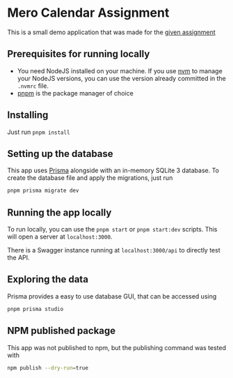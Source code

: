 # Mero Calendar Assignment

This is a small demo application that was made for the [given assignment](https://docs.google.com/document/d/1InqCGSMupbu28M9ikwfqVR5_y5DfPixzxbI7S9bRXcE/edit)

## Prerequisites for running locally

- You need NodeJS installed on your machine. If you use [nvm](https://github.com/nvm-sh/nvm) to manage your NodeJS versions, you can use the version already committed in the `.nvmrc` file.
- [pnpm](https://pnpm.io/installation#using-corepack) is the package manager of choice

## Installing

Just run `pnpm install`

## Setting up the database

This app uses [Prisma](https://www.prisma.io/) alongside with an in-memory SQLite 3 database. To create the database file and apply the migrations, just run

```bash
pnpm prisma migrate dev
```

## Running the app locally

To run locally, you can use the `pnpm start` or `pnpm start:dev` scripts. This will open a server at `localhost:3000`.

There is a Swagger instance running at `localhost:3000/api` to directly test the API.


## Exploring the data

Prisma provides a easy to use database GUI, that can be accessed using

```bash
pnpm prisma studio
```
## NPM published package

This app was not published to npm, but the publishing command was tested with

```bash
npm publish --dry-run=true
```